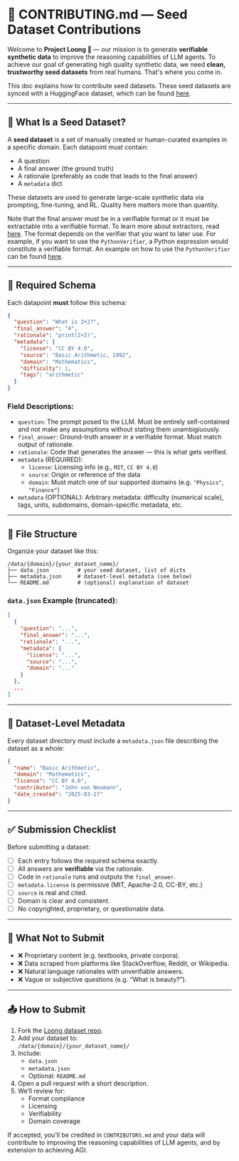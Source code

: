 # 🐉 CONTRIBUTING.md — Seed Dataset Contributions

Welcome to **Project Loong 🐉** — our mission is to generate **verifiable synthetic data** to improve the reasoning capabilities of LLM agents. To achieve our goal of generating high quality synthetic data, we need **clean, trustworthy seed datasets** from real humans. That's where you come in.

This doc explains how to contribute seed datasets. These seed datasets are synced with a HuggingFace dataset, which can be found [here](https://github.com/camel-ai/loong).

---

## 📌 What Is a Seed Dataset?

A **seed dataset** is a set of manually created or human-curated examples in a specific domain. Each datapoint must contain:
- A question
- A final answer (the ground truth)
- A rationale (preferably as code that leads to the final answer)
- A `metadata` dict 

These datasets are used to generate large-scale synthetic data via prompting, fine-tuning, and RL. Quality here matters more than quantity.


Note that the final answer must be in a verifiable format or it must be extractable into a verifiable format. To learn more about extractors, read [here](TODO). The format depends on the verifier that you want to later use. For example, if you want to use the `PythonVerifier`, a Python expression would constitute a verifiable format. An example on how to use the `PythonVerifier` can be found [here](TODO).

---

## 📐 Required Schema

Each datapoint **must** follow this schema:

```json
{
  "question": "What is 2+2?",
  "final_answer": "4",
  "rationale": "print(2+2)",
  "metadata": {
    "license": "CC BY 4.0",
    "source": "Basic Arithmetic, 1992",
    "domain": "Mathematics",
    "difficulty": 1,
    "tags": "arithmetic"
  }
}
```

### Field Descriptions:

- `question`: The prompt posed to the LLM. Must be entirely self-contained and not make any assumptions without stating them unambigiuously.
- `final_answer`: Ground-truth answer in a verifiable format. Must match output of rationale.
- `rationale`: Code that generates the answer — this is what gets verified.
- `metadata` (REQUIRED):
  - `license`: Licensing info (e.g., `MIT`, `CC BY 4.0`)
  - `source`: Origin or reference of the data
  - `domain`: Must match one of our supported domains (e.g. `"Physics"`, `"Finance"`)
- `metadata` (OPTIONAL): Arbitrary metadata: difficulty (numerical scale), tags, units, subdomains, domain-specific metadata, etc.

---

## 🧾 File Structure

Organize your dataset like this:

```
/data/{domain}/{your_dataset_name}/
├── data.json         # your seed dataset, list of dicts
├── metadata.json     # dataset-level metadata (see below)
└── README.md         # (optional) explanation of dataset
```

### `data.json` Example (truncated):

```json
[
  {
    "question": "...",
    "final_answer": "...",
    "rationale": "...",
    "metadata": {
      "license": "...",
      "source": "...",
      "domain": "..."
    }
  },
  ...
]
```

---

## 🧾 Dataset-Level Metadata

Every dataset directory must include a `metadata.json` file describing the dataset as a whole:

```json
{
  "name": "Basic Arithmetic",
  "domain": "Mathematics",
  "license": "CC BY 4.0",
  "contributor": "John von Neumann",
  "date_created": "2025-03-27"
}
```

---

## ✅ Submission Checklist

Before submitting a dataset:

- [ ] Each entry follows the required schema exactly.
- [ ] All answers are **verifiable** via the rationale.
- [ ] Code in `rationale` runs and outputs the `final_answer`.
- [ ] `metadata.license` is permissive (MIT, Apache-2.0, CC-BY, etc.)
- [ ] `source` is real and cited.
- [ ] Domain is clear and consistent.
- [ ] No copyrighted, proprietary, or questionable data.

---

## 🚫 What Not to Submit

- ❌ Proprietary content (e.g. textbooks, private corpora).
- ❌ Data scraped from platforms like StackOverflow, Reddit, or Wikipedia.
- ❌ Natural language rationales with unverifiable answers.
- ❌ Vague or subjective questions (e.g. “What is beauty?”).

---

## 📤 How to Submit

1. Fork the [Loong dataset repo](https://github.com/camel-ai/loong).
2. Add your dataset to:  
   `/data/{domain}/{your_dataset_name}/`
3. Include:
   - `data.json`
   - `metadata.json`
   - Optional: `README.md`
4. Open a pull request with a short description.
5. We’ll review for:
   - Format compliance
   - Licensing
   - Verifiability
   - Domain coverage

If accepted, you’ll be credited in `CONTRIBUTORS.md` and your data will contribute to improving the reasoning capabilities of LLM agents, and by extension to achieving AGI.
